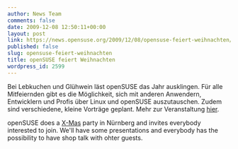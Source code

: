 ```yaml
---
author: News Team
comments: false
date: 2009-12-08 12:50:11+00:00
layout: post
link: https://news.opensuse.org/2009/12/08/opensuse-feiert-weihnachten/
published: false
slug: opensuse-feiert-weihnachten
title: openSUSE feiert Weihnachten
wordpress_id: 2599
---
```





Bei Lebkuchen und Glühwein läst openSUSE das Jahr ausklingen. Für alle Mitfeiernden gibt es die Möglichkeit, sich mit anderen Anwendern, Entwicklern und Profis über Linux und openSUSE auszutauschen. Zudem sind verschiedene, kleine Vorträge geplant. Mehr zur Veranstaltung [hier](http://de.opensuse.org/Weihnachten).




openSUSE does a [X-Mas](http://de.opensuse.org/Weihnachten) party in Nürnberg and invites everybody interested to join. We'll have some presentations and everybody has the possibility to have shop talk with ohter guests.
